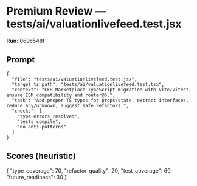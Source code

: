 # Premium Review — tests/ai/valuationlivefeed.test.jsx

**Run:** 069c548f

## Prompt

```
{
  "file": "tests/ai/valuationlivefeed.test.jsx",
  "target_ts_path": "tests/ai/valuationlivefeed.test.tsx",
  "context": "CFH Marketplace TypeScript migration with Vite/Vitest; ensure ESM compatibility and router@6.",
  "task": "Add proper TS types for props/state, extract interfaces, reduce any/unknown, suggest safe refactors.",
  "checks": [
    "type errors resolved",
    "tests compile",
    "no anti-patterns"
  ]
}
```

## Scores (heuristic)

{
  "type_coverage": 70,
  "refactor_quality": 20,
  "test_coverage": 60,
  "future_readiness": 30
}
